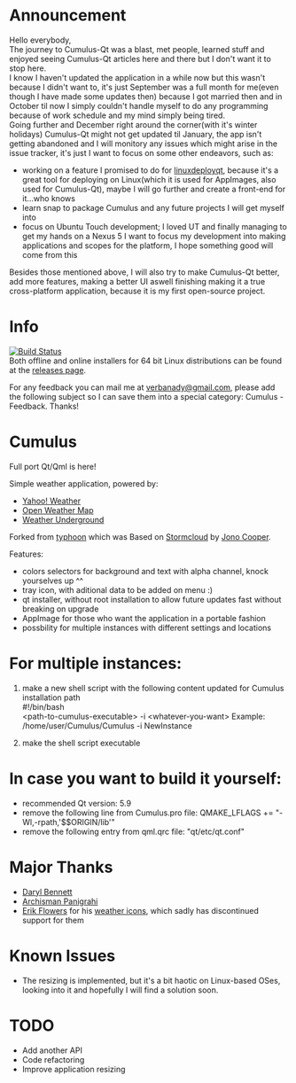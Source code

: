 # Announcement  
Hello everybody,  
The journey to Cumulus-Qt was a blast, met people, learned stuff and enjoyed seeing Cumulus-Qt articles here and there but I don't want it to stop here.    
I know I haven't updated the application in a while now but this wasn't because I didn't want to, it's just September was a full month for me(even though I have made some updates then) because I got married then and in October til now I simply couldn't handle myself to do any programming because of work schedule and my mind simply being tired.   
Going further and December right around the corner(with it's winter holidays) Cumulus-Qt might not get updated til January, the app isn't getting abandoned and I will monitory any issues which might arise in the issue tracker, it's just I want to focus on some other endeavors, such as:   

- working on a feature I promised to do for [linuxdeployqt](https://github.com/probonopd/linuxdeployqt), because it's a great tool for deploying on Linux(which it is used for AppImages, also used for Cumulus-Qt), maybe I will go further and create a front-end for it...who knows    
- learn snap to package Cumulus and any future projects I will get myself into         
- focus on Ubuntu Touch development; I loved UT and finally managing to get my hands on a Nexus 5 I want to focus my development into making applications and scopes for the platform, I hope something good will come from this  

Besides those mentioned above, I will also try to make Cumulus-Qt better, add more features, making a better UI aswell finishing making it a true cross-platform application, because it is my first open-source project.


# Info  
[![Build Status](https://travis-ci.org/vadrian89/cumulus-qt.svg?branch=master)](https://travis-ci.org/vadrian89/cumulus-qt)   
Both offline and online installers for 64 bit Linux distributions can be found at the [releases page](https://github.com/vadrian89/cumulus-qt/releases).

For any feedback you can mail me at verbanady@gmail.com, please add the following subject so I can save them into a special category: Cumulus - Feedback.
Thanks!

# Cumulus

Full port Qt/Qml is here!

Simple weather application, powered by:
- [Yahoo! Weather](http://weather.yahoo.com)
- [Open Weather Map](http://openweathermap.org/)
- [Weather Underground](https://www.wunderground.com/?apiref=697599e3b1e7adec)

Forked from [typhoon](https://github.com/apandada1/typhoon) which was
Based on [Stormcloud](https://github.com/consindo/stormcloud/) by [Jono Cooper](https://twitter.com/consindo).

Features:
- colors selectors for background and text with alpha channel, knock yourselves up ^^
- tray icon, with aditional data to be added on menu :)
- qt installer, without root installation to allow future updates fast without breaking on upgrade
- AppImage for those who want the application in a portable fashion
- possbility for multiple instances with different settings and locations

# For multiple instances:

1. make a new shell script with the following content updated for Cumulus installation path  
#!/bin/bash  
\<path-to-cumulus-executable> -i \<whatever-you-want>
Example: /home/user/Cumulus/Cumulus -i NewInstance

2. make the shell script executable

# In case you want to build it yourself:

- recommended Qt version: 5.9
- remove the following line from Cumulus.pro file: QMAKE_LFLAGS += "-Wl,-rpath,'$$ORIGIN/lib'"
- remove the following entry from qml.qrc file: "qt/etc/qt.conf"

# Major Thanks
- [Daryl Bennett](https://github.com/kd8bny)
- [Archisman Panigrahi](https://github.com/apandada1)
- [Erik Flowers](https://github.com/erikflowers) for his [weather icons](https://github.com/erikflowers/weather-icons),
which sadly has discontinued support for them

# Known Issues
- The resizing is implemented, but it's a bit haotic on Linux-based OSes, looking into it and hopefully I will find a solution soon.

# TODO
- Add another API
- Code refactoring
- Improve application resizing

